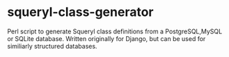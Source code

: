 squeryl-class-generator
================================

Perl script to generate Squeryl class definitions from a PostgreSQL,MySQL or SQLite database. Written originally for Django, but can be used for similiarly structured databases.
